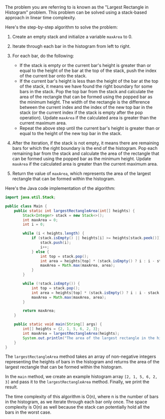 The problem you are referring to is known as the "Largest Rectangle in Histogram" problem. This problem can be solved using a stack-based approach in linear time complexity.

Here's the step-by-step algorithm to solve the problem:

1. Create an empty stack and initialize a variable `maxArea` to 0.

2. Iterate through each bar in the histogram from left to right.

3. For each bar, do the following:
   - If the stack is empty or the current bar's height is greater than or equal to the height of the bar at the top of the stack, push the index of the current bar onto the stack.
   - If the current bar's height is less than the height of the bar at the top of the stack, it means we have found the right boundary for some bars in the stack. Pop the top bar from the stack and calculate the area of the rectangle that can be formed using the popped bar as the minimum height. The width of the rectangle is the difference between the current index and the index of the new top bar in the stack (or the current index if the stack is empty after the pop operation). Update `maxArea` if the calculated area is greater than the current maximum area.
   - Repeat the above step until the current bar's height is greater than or equal to the height of the new top bar in the stack.

4. After the iteration, if the stack is not empty, it means there are remaining bars for which the right boundary is the end of the histogram. Pop each remaining bar from the stack and calculate the area of the rectangle that can be formed using the popped bar as the minimum height. Update `maxArea` if the calculated area is greater than the current maximum area.

5. Return the value of `maxArea`, which represents the area of the largest rectangle that can be formed within the histogram.

Here's the Java code implementation of the algorithm:

```java
import java.util.Stack;

public class Main {
    public static int largestRectangleArea(int[] heights) {
        Stack<Integer> stack = new Stack<>();
        int maxArea = 0;
        int i = 0;

        while (i < heights.length) {
            if (stack.isEmpty() || heights[i] >= heights[stack.peek()]) {
                stack.push(i);
                i++;
            } else {
                int top = stack.pop();
                int area = heights[top] * (stack.isEmpty() ? i : i - stack.peek() - 1);
                maxArea = Math.max(maxArea, area);
            }
        }

        while (!stack.isEmpty()) {
            int top = stack.pop();
            int area = heights[top] * (stack.isEmpty() ? i : i - stack.peek() - 1);
            maxArea = Math.max(maxArea, area);
        }

        return maxArea;
    }

    public static void main(String[] args) {
        int[] heights = {2, 1, 5, 6, 2, 3};
        int maxArea = largestRectangleArea(heights);
        System.out.println("The area of the largest rectangle in the histogram is: " + maxArea); // Output: 10
    }
}
```

The `largestRectangleArea` method takes an array of non-negative integers representing the heights of bars in the histogram and returns the area of the largest rectangle that can be formed within the histogram.

In the `main` method, we create an example histogram array `[2, 1, 5, 6, 2, 3]` and pass it to the `largestRectangleArea` method. Finally, we print the result.

The time complexity of this algorithm is O(n), where n is the number of bars in the histogram, as we iterate through each bar only once. The space complexity is O(n) as well because the stack can potentially hold all the bars in the worst case.
